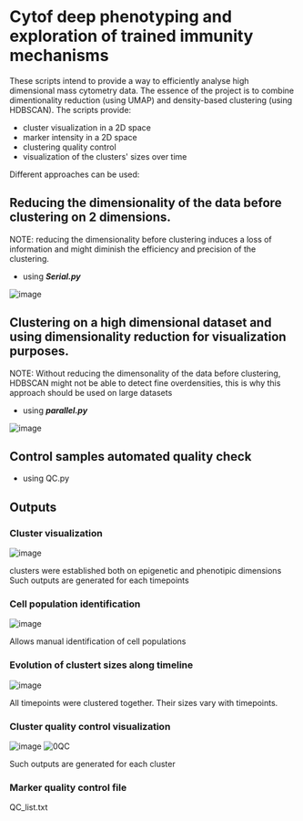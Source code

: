 # Cytof deep phenotyping and exploration of trained immunity mechanisms
These scripts intend to provide a way to efficiently analyse high dimensional mass cytometry data.
The essence of the project is to combine dimentionality reduction (using UMAP) and density-based clustering (using HDBSCAN). 
The scripts provide:
* cluster visualization in a 2D space
* marker intensity in a 2D space
* clustering quality control
* visualization of the clusters' sizes over time

Different approaches can be used:

## Reducing the dimensionality of the data before clustering on 2 dimensions. 
NOTE: reducing the dimensionality before clustering induces a loss of information and might diminish the efficiency and precision of the clustering.
* using ***Serial.py***

![image](https://user-images.githubusercontent.com/66411147/137888387-30fc2a02-c250-4d10-9d19-76459a2be03f.png)


## Clustering on a high dimensional dataset and using dimensionality reduction for visualization purposes.
NOTE: Without reducing the dimensonality of the data before clustering, HDBSCAN might not be able to detect fine overdensities, this is why this approach should be used on large datasets 
* using ***parallel.py***

![image](https://user-images.githubusercontent.com/66411147/137888441-6d5ba92e-5604-4203-add8-e9fdeb71ed63.png)


## Control samples automated quality check
* using QC.py

## Outputs

### Cluster visualization

![image](https://user-images.githubusercontent.com/66411147/137884030-9ee6f83d-b440-485e-bfa1-92d58392adda.png)

clusters were established both on epigenetic and phenotipic dimensions
Such outputs are generated for each timepoints

### Cell population identification

![image](https://user-images.githubusercontent.com/66411147/137884190-304e7faf-ea32-435c-9764-05def11cf8c6.png)

Allows manual identification of cell populations

### Evolution of clustert sizes along timeline

![image](https://user-images.githubusercontent.com/66411147/137884285-32f91434-9e85-40d5-ac41-b4c94151f49d.png)

All timepoints were clustered together. Their sizes vary with timepoints. 

### Cluster quality control visualization

![image](https://user-images.githubusercontent.com/66411147/137884372-824352bd-a2a6-46e4-b7ab-fd3cb0a03830.png)
![0QC](https://user-images.githubusercontent.com/66411147/137885696-435629e3-9b87-4a6f-9b80-6cb5840cf813.png)


Such outputs are generated for each cluster

### Marker quality control file 

QC_list.txt 





